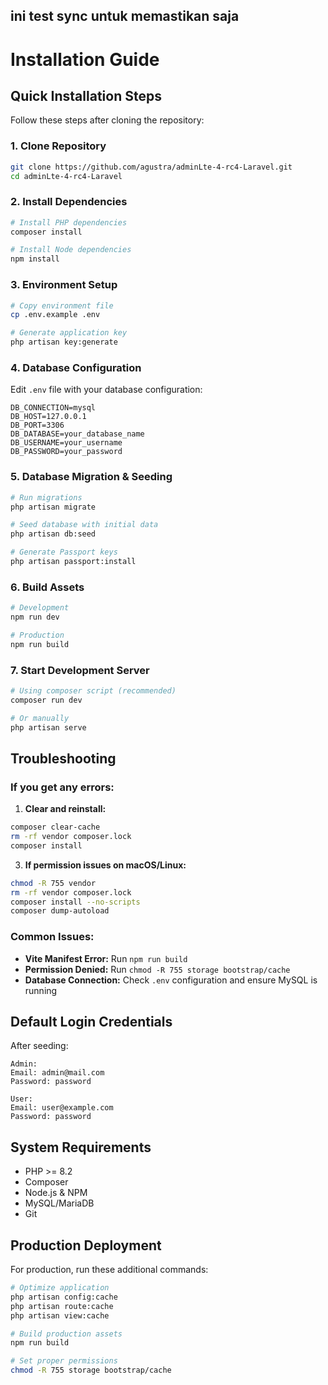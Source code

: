 ## ini test sync untuk memastikan saja


# Installation Guide

## Quick Installation Steps

Follow these steps after cloning the repository:

### 1. Clone Repository
```bash
git clone https://github.com/agustra/adminLte-4-rc4-Laravel.git
cd adminLte-4-rc4-Laravel
```

### 2. Install Dependencies
```bash
# Install PHP dependencies
composer install

# Install Node dependencies
npm install
```

### 3. Environment Setup
```bash
# Copy environment file
cp .env.example .env

# Generate application key
php artisan key:generate
```

### 4. Database Configuration
Edit `.env` file with your database configuration:
```env
DB_CONNECTION=mysql
DB_HOST=127.0.0.1
DB_PORT=3306
DB_DATABASE=your_database_name
DB_USERNAME=your_username
DB_PASSWORD=your_password
```

### 5. Database Migration & Seeding
```bash
# Run migrations
php artisan migrate

# Seed database with initial data
php artisan db:seed

# Generate Passport keys
php artisan passport:install
```

### 6. Build Assets
```bash
# Development
npm run dev

# Production
npm run build
```

### 7. Start Development Server
```bash
# Using composer script (recommended)
composer run dev

# Or manually
php artisan serve
```

## Troubleshooting

### If you get any errors:

1. **Clear and reinstall:**
```bash
composer clear-cache
rm -rf vendor composer.lock
composer install
```

3. **If permission issues on macOS/Linux:**
```bash
chmod -R 755 vendor
rm -rf vendor composer.lock
composer install --no-scripts
composer dump-autoload
```

### Common Issues:

- **Vite Manifest Error:** Run `npm run build`
- **Permission Denied:** Run `chmod -R 755 storage bootstrap/cache`
- **Database Connection:** Check `.env` configuration and ensure MySQL is running

## Default Login Credentials

After seeding:
```
Admin:
Email: admin@mail.com
Password: password

User:
Email: user@example.com
Password: password
```

## System Requirements

- PHP >= 8.2
- Composer
- Node.js & NPM
- MySQL/MariaDB
- Git

## Production Deployment

For production, run these additional commands:
```bash
# Optimize application
php artisan config:cache
php artisan route:cache
php artisan view:cache

# Build production assets
npm run build

# Set proper permissions
chmod -R 755 storage bootstrap/cache
```
